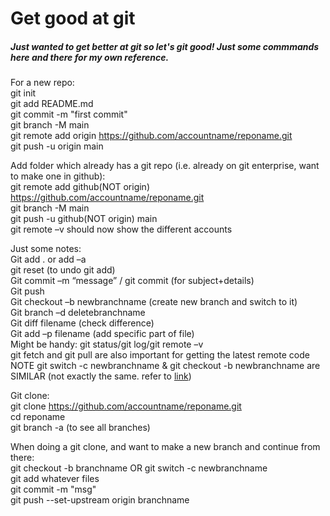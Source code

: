 # Get good at git
##### Just wanted to get better at git so let's git good! Just some commmands here and there for my own reference.

For a new repo:\
git init\
git add README.md\
git commit -m "first commit"\
git branch -M main\
git remote add origin https://github.com/accountname/reponame.git \
git push -u origin main

Add folder which already has a git repo (i.e. already on git enterprise, want to make one in github):\
git remote add github(NOT origin) https://github.com/accountname/reponame.git \
git branch -M main\
git push -u github(NOT origin) main\
git remote –v should now show the different accounts

Just some notes:\
Git add . or add –a\
git reset (to undo git add)\
Git commit –m “message” / git commit (for subject+details)\
Git push\
Git checkout –b newbranchname (create new branch and switch to it)\
Git branch –d deletebranchname\
Git diff filename (check difference)\
Git add –p filename (add specific part of file)\
Might be handy: git status/git log/git remote –v\
git fetch and git pull are also important for getting the latest remote code\
NOTE git switch -c newbranchname & git checkout -b newbranchname are SIMILAR (not exactly the same. refer to [link](https://stackoverflow.com/questions/57265785/whats-the-difference-between-git-switch-and-git-checkout-branch))

Git clone:\
git clone https://github.com/accountname/reponame.git \
cd reponame\
git branch -a (to see all branches)

When doing a git clone, and want to make a new branch and continue from there:\
git checkout -b branchname OR git switch -c newbranchname\
git add whatever files\
git commit -m "msg"\
git push --set-upstream origin branchname
